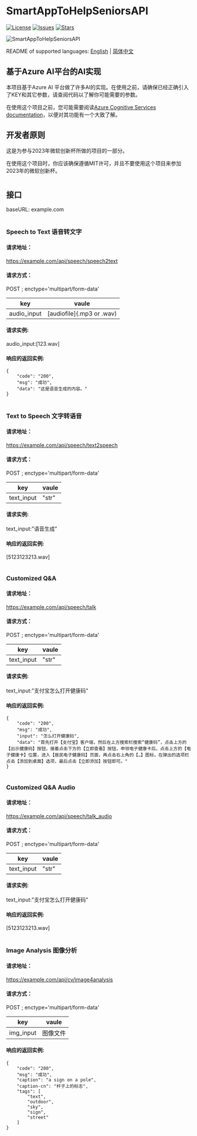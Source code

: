 # SmartAppToHelpSeniorsAPI
[![License](https://img.shields.io/github/license/youngzm339/SmartAppToHelpSeniorsAPI)](https://github.com/youngzm339/SmartAppToHelpSeniorsAPI/blob/master/LICENSE)
[![Issues](https://img.shields.io/github/issues/youngzm339/SmartAppToHelpSeniorsAPI)](https://github.com/youngzm339/SmartAppToHelpSeniorsAPI/issues)
[![Stars](https://img.shields.io/github/stars/youngzm339/SmartAppToHelpSeniorsAPI)](https://github.com/youngzm339/SmartAppToHelpSeniorsAPI)

![SmartAppToHelpSeniorsAPI](https://azurecomcdn.azureedge.net/cvt-342af4abf51292fe470c0f54c8b878f696465f7b08177b0a21f80ffab347bd93/images/page/home/december-hero-desktop.webp)

README of supported languages: [English](./README.md)  |  [简体中文](./README-zh_CN.md)

## 基于Azure AI平台的AI实现
本项目基于Azure AI 平台做了许多AI的实现。在使用之前，请确保已经正确引入了KEY和其它参数，请查阅代码以了解你可能需要的参数。

在使用这个项目之前，您可能需要阅读[Azure Cognitive Services documentation](https://learn.microsoft.com/en-us/azure/cognitive-services/)，以便对其功能有一个大致了解。

## 开发者原则
这是为参与2023年微软创新杯所做的项目的一部分。

在使用这个项目时，你应该确保遵循MIT许可，并且不要使用这个项目来参加2023年的微软创新杯。

# ###
# ###
## 接口
baseURL: example.com

# #########
### Speech to Text 语音转文字
#### 请求地址：
https://example.com/api/speech/speech2text

#### 请求方式：
POST ; enctype='multipart/form-data'

|key|vaule|
|---|---|
|audio_input|[audiofile](.mp3 or .wav)|

#### 请求实例:
audio_input:[123.wav]

#### 响应的返回实例:
```
{
    "code": "200",
    "msg": "成功",
    "data": "这是语音生成的内容。"
}
```

# #########
### Text to Speech 文字转语音
#### 请求地址：
https://example.com/api/speech/text2speech
#### 请求方式：
POST ; enctype='multipart/form-data'

|key|vaule|
|---|---|
|text_input|"str"|

#### 请求实例:
text_input:"语音生成"

#### 响应的返回实例:
[5123123213.wav]


# #########
### Customized Q&A
#### 请求地址：
https://example.com/api/speech/talk

#### 请求方式：
POST ; enctype='multipart/form-data'

|key|vaule|
|---|---|
|text_input|"str"|

#### 请求实例:
text_input:"支付宝怎么打开健康码"

#### 响应的返回实例:

```
{
    "code": "200",
    "msg": "成功",
    "input": "怎么打开健康码",
    "data": "首先打开【支付宝】客户端，然后在上方搜索栏搜索“健康码”，点击上方的【出示健康码】按钮，接着点击下方的【立即查看】按钮，申领电子健康卡后，点击上方的【电子健康卡】位置，进入【居民电子健康码】页面，再点击右上角的【…】图标，在弹出的选项栏点击【添加到桌面】选项，最后点击【立即添加】按钮即可。"
}
```

# #########
### Customized Q&A Audio
#### 请求地址：
https://example.com/api/speech/talk_audio

#### 请求方式：
POST ; enctype='multipart/form-data'

|key|vaule|
|---|---|
|text_input|"str"|

#### 请求实例:
text_input:"支付宝怎么打开健康码"

#### 响应的返回实例:
[5123123213.wav]


# #########
### Image Analysis 图像分析
#### 请求地址：
https://example.com/api/cv/image4analysis

#### 请求方式：
POST ; enctype='multipart/form-data'

|key|vaule|
|---|---|
|img_input|图像文件|

#### 响应的返回实例:

```
{
    "code": "200",
    "msg": "成功",
    "caption": "a sign on a pole",
    "caption-cn": "杆子上的标志",
    "tags": [
        "text",
        "outdoor",
        "sky",
        "sign",
        "street"
    ]
}
```

